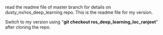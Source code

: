 read the readme file of master branch for details on dusty_nv/ros_deep_learning repo.
This is the readme file for my version.

Switch to my version using "**git checkout ros_deep_learning_loc_ranjeet**" after cloning the repo.
